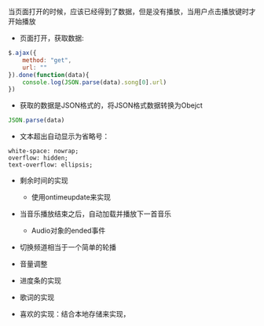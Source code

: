 当页面打开的时候，应该已经得到了数据，但是没有播放，当用户点击播放键时才开始播放
* 页面打开，获取数据:

```javascript
$.ajax({
    method: "get",
    url: ""
}).done(function(data){
    console.log(JSON.parse(data).song[0].url)
})
```

* 获取的数据是JSON格式的，将JSON格式数据转换为Obejct

```javascript
JSON.parse(data)
```

* 文本超出自动显示为省略号： 

```
white-space: nowrap;
overflow: hidden;
text-overflow: ellipsis;
```

* 剩余时间的实现
    * 使用ontimeupdate来实现

* 当音乐播放结束之后，自动加载并播放下一首音乐
    * Audio对象的ended事件

* 切换频道相当于一个简单的轮播

* 音量调整

* 进度条的实现

* 歌词的实现

* 喜欢的实现：结合本地存储来实现，
